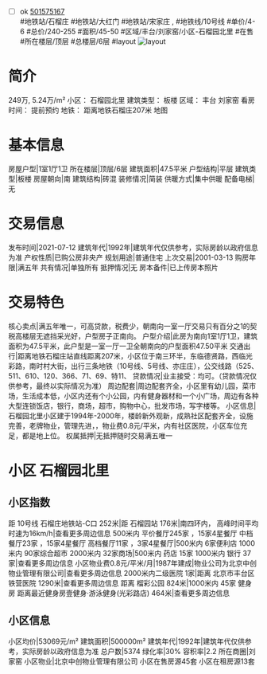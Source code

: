 - [ ] ok [501575167](https://bj.5i5j.com/ershoufang/501575167.html)  
 #地铁站/石榴庄 #地铁站/大红门 #地铁站/宋家庄 ,  #地铁线/10号线
#单价/4-6 #总价/240-255 #面积/45-50   #区域/丰台/刘家窑/小区-石榴园北里 #在售 #所在楼层/顶层 #总楼层/6层 #layout 
![layout](http://image2a.5i5j.com/bdir/layout/7e3e1df8c151466c8c34652356dcf403.jpg_P5.jpg) 
# 简介 
 249万,  5.24万/m² 
小区： 石榴园北里
建筑类型： 板楼
区域： 丰台 刘家窑
看房时间： 提前预约
地铁： 距离地铁石榴庄207米 地图
# 基本信息 
 房屋户型|1室1厅1卫
所在楼层|顶层/6层
建筑面积|47.5平米
户型结构|平层
建筑类型|板楼
房屋朝向|南
建筑结构|砖混
装修情况|简装
供暖方式|集中供暖
配备电梯|无
# 交易信息 
 发布时间|2021-07-12
建筑年代|1992年|建筑年代仅供参考，实际房龄以政府信息为准
产权性质|已购公房非央产
规划用途|普通住宅
上次交易|2001-03-13
购房年限|满五年
共有情况|单独所有
抵押情况|无
房本备件|已上传房本照片
# 交易特色 
 核心卖点|满五年唯一，可高贷款，税费少，朝南向一室一厅交易只有百分之1的契税高楼层无遮挡采光好，户型房子正南向。
户型介绍|此房为南向1室1厅1卫，建筑面积为47.5平米，此户型是一室一厅一卫全朝南向的户型面积47.50平米
交通出行|距离地铁石榴庄站直线距离207米，小区位于南三环半，东临德贤路，西临光彩路，南时村大街，出行三条地铁（10号线、5号线、亦庄庄），公交线路（525、511、610、120、366、71、69、特11、
贷款情况|业主接受：均可。（贷款情况仅供参考，最终以实际情况为准）
周边配套|周边配套齐全，小区里有幼儿园，菜市场，生活成本低，小区内还有个小公园，内有健身器材和一个小广场，周边有各种大型连锁饭店，银行，商场，超市，购物中心，批发市场，写字楼等。
小区信息|石榴园北里小区建于1994年-2000年，楼龄新外观新，成熟社区配套齐全，设施完善，老牌物业，管理先进，，物业费0.8元/平米，内有社区医院，小区车位充足，都是地上位。
权属抵押|无抵押随时交易满五唯一
# 小区 石榴园北里
## 小区指数 
 距 10号线 石榴庄地铁站-C口 252米|距 石榴园站 176米|南四环内， 高峰时间平均时速为16km/h|查看更多周边信息
500米内 平价餐厅245家 ，15家4星餐厅
中档餐厅23家 ，15家4星餐厅
高档餐厅11家 ，3家4星餐厅|500米内 6家便利店
1000米内 90家综合超市
2000米内 32家商场|500米内 药店 15家
1000米内 银行 37家|查看更多周边信息
小区物业费0.8元/平米/月|1987年建成|物业公司为北京中创物业管理有限公司|查看更多周边信息
2000米内二级医院 1家|距离 北京市丰台区铁营医院  1290米|查看更多周边信息
距离 榴彩公园 824米|1000米内 45家 健身房
距离最近健身房壹健身·游泳健身(光彩路店) 464米|查看更多周边信息
## 小区信息 
 小区均价|53069元/m²
建筑面积|500000m²
建筑年代|1992年|建筑年代仅供参考，实际房龄以政府信息为准
总户数|5374
绿化率|30%
容积率|2.2
所在商圈|刘家窑
小区物业|北京中创物业管理有限公司
小区在售房源45套
小区在租房源13套
